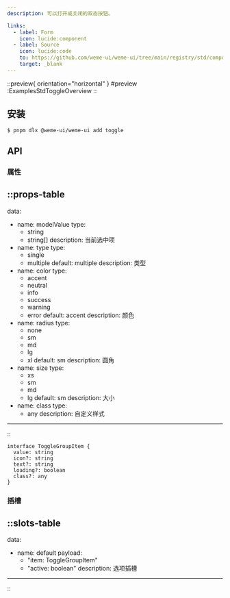```yaml
---
description: 可以打开或关闭的双态按钮。

links:
  - label: Form
    icon: lucide:component
  - label: Source
    icon: lucide:code
    to: https://github.com/weme-ui/weme-ui/tree/main/registry/std/components/toggle
    target: _blank
---
```


::preview{ orientation="horizontal" }
#preview
:ExamplesStdToggleOverview
::

## 安装

```shell [Terminal]
$ pnpm dlx @weme-ui/weme-ui add toggle
```

## API

### 属性

::props-table
---
data:
  - name: modelValue
    type:
      - string
      - string[]
    description: 当前选中项
  - name: type
    type:
      - single
      - multiple
    default: multiple
    description: 类型
  - name: color
    type:
      - accent
      - neutral
      - info
      - success
      - warning
      - error
    default: accent
    description: 颜色
  - name: radius
    type:
      - none
      - sm
      - md
      - lg
      - xl
    default: sm
    description: 圆角
  - name: size
    type:
      - xs
      - sm
      - md
      - lg
    default: sm
    description: 大小
  - name: class
    type:
      - any
    description: 自定义样式
---
::

```ts[ToggleGroupItem]
interface ToggleGroupItem {
  value: string
  icon?: string
  text?: string
  loading?: boolean
  class?: any
}
```

### 插槽

::slots-table
---
data:
  - name: default
    payload:
      - "item: ToggleGroupItem"
      - "active: boolean"
    description: 选项插槽
---
::
